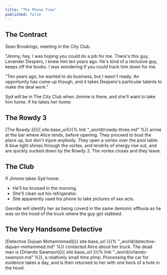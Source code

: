 ```yaml
---
title: "The Phone Tree"
published: false
---
```


## The Contract

Sean Brookings, meeting in the City Club.

"Jimmy, hey, I was hoping you could do a job for me.  There's this guy,
Levander Despero, I knew him ten years ago.  He's kind of a reclusive
guy, keeps off the books.  I was wondering if you could track him down
for me.

"Ten years ago, he wanted to do business, but I wasn't ready.  An
opportunity has come up though, and it takes Despero's particular
talents to make the deal work."

Syd will be in The City Club when Jimmie is there, and she'll want to take him
home.  If he takes her home:

## The Rowdy 3

[The Rowdy 3]({{ site.base_url}}{% link "_world/rowdy-three.md" %}) arrive at
the bar where Alice tends, before opening.  They proceed to bust the place up,
but don't injure anybody.  They open a vortex over the pool table.  A blue
light shines through the vortex, and tendrils of energy rise out, and are
quickly sucked down by the Rowdy 3.  The vortex closes and they leave.

## The Club

If Jimmie takes Syd home:

* He'll be bruised in the morning.
* She'll clean out his refrigerator.
* She apparently used his phone to take pictures of sex acts.

Geordie will identify her as being coverd in the same demonic effluvia as he
was on the hood of the truck where the guy got stabbed.


## The Very Handsome Detective

[Detective Dujuan Mohammmed]({{ site.base_url }}{%
"_world/detective-dujuan-mohammed.md" %}) contacted Alice about her
truck.  The dead man is [Orlando Swanson]({{ site.base_url }}{% link
"_world/orlando-swanson.md" %}), a relatively small time pimp.
Processing the car for evidence takes a day, and is then returned to her
with one heck of a hole in the hood.

## 
